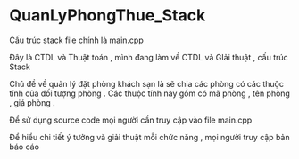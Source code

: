 # QuanLyPhongThue_Stack
Cấu trúc stack file chính là main.cpp

Đây là CTDL và Thuật toán , mình đang làm về CTDL và GIải thuật , cấu trúc Stack

Chủ đề về quản lý đặt phòng khách sạn là sẽ chia các phòng có các thuộc tính của đối tượng phòng . Các thuộc tính này gồm có mã phòng , tên phòng , giá phòng .

Để sử dụng source code mọi người cần truy cập vào file main.cpp 

Để hiểu chi tiết ý tưởng và giải thuật mỗi chức năng , mọi người truy cập bản báo cáo



